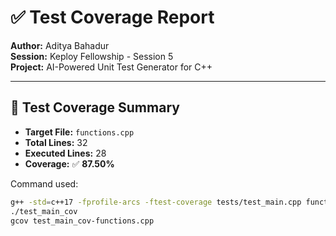 # ✅ Test Coverage Report

**Author:** Aditya Bahadur  
**Session:** Keploy Fellowship - Session 5  
**Project:** AI-Powered Unit Test Generator for C++

---

## 🧪 Test Coverage Summary

- **Target File:** `functions.cpp`
- **Total Lines:** 32  
- **Executed Lines:** 28  
- **Coverage:** ✅ **87.50%**

Command used:
```bash
g++ -std=c++17 -fprofile-arcs -ftest-coverage tests/test_main.cpp functions.cpp -lgtest -lgtest_main -pthread -o test_main_cov
./test_main_cov
gcov test_main_cov-functions.cpp
